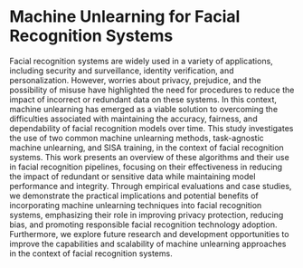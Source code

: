 # Machine Unlearning for Facial Recognition Systems

Facial recognition systems are widely used in a variety of applications, including security and surveillance, identity verification, and personalization. However, worries about privacy, prejudice, and the possibility of misuse have highlighted the need for procedures to reduce the impact of incorrect or redundant data on these systems. In this context, machine unlearning has emerged as a viable solution to overcoming the difficulties associated with maintaining the accuracy, fairness, and dependability of facial recognition models over time. This study investigates the use of two common machine unlearning methods, task-agnostic machine unlearning, and SISA training, in the context of facial recognition systems. This work presents an overview of these algorithms and their use in facial recognition pipelines, focusing on their effectiveness in reducing the impact of redundant or sensitive data while maintaining model performance and integrity. Through empirical evaluations and case studies, we demonstrate the practical implications and potential benefits of incorporating machine unlearning techniques into facial recognition systems, emphasizing their role in improving privacy protection, reducing bias, and promoting responsible facial recognition technology adoption. Furthermore, we explore future research and development opportunities to improve the capabilities and scalability of machine unlearning approaches in the context of facial recognition systems.

